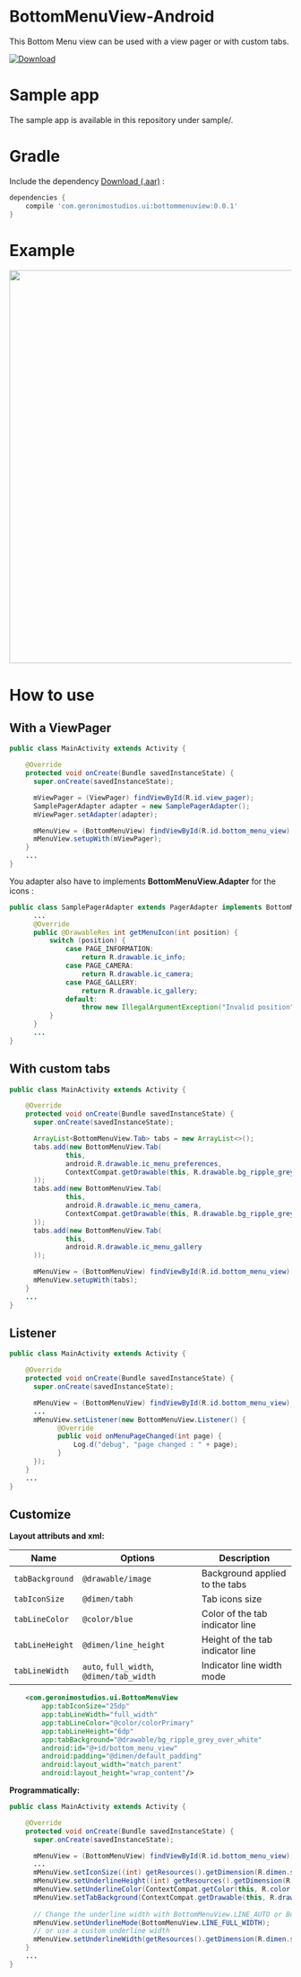 # BottomMenuView-Android

This Bottom Menu view can be used with a view pager or with custom tabs.

[ ![Download](https://api.bintray.com/packages/geronimostudios/geronimostudios/com.geronimostudios.ui/images/download.svg?version=0.0.1) ](https://bintray.com/geronimostudios/geronimostudios/com.geronimostudios.ui/0.0.1/link)

Sample app
=======
The sample app is available in this repository under sample/.

Gradle
=======
Include the dependency [Download (.aar)](https://bintray.com/geronimostudios/geronimostudios/download_file?file_path=com%2Fgeronimostudios%2Fui%2Fbottommenuview%2F0.0.1%2Fbottommenuview-0.0.1.aar) :

```groovy
dependencies {
    compile 'com.geronimostudios.ui:bottommenuview:0.0.1'
}
```

Example
=======
<img src="preview/video_sample.gif"  height="700">

How to use
=======

With a ViewPager
----------------

```java
public class MainActivity extends Activity {

    @Override
    protected void onCreate(Bundle savedInstanceState) {
      super.onCreate(savedInstanceState);

      mViewPager = (ViewPager) findViewById(R.id.view_pager);
      SamplePagerAdapter adapter = new SamplePagerAdapter();
      mViewPager.setAdapter(adapter);

      mMenuView = (BottomMenuView) findViewById(R.id.bottom_menu_view);
      mMenuView.setupWith(mViewPager);
    }
    ...
}
```

You adapter also have to implements **BottomMenuView.Adapter** for the icons :

```java
public class SamplePagerAdapter extends PagerAdapter implements BottomMenuView.Adapter {
      ...
      @Override
      public @DrawableRes int getMenuIcon(int position) {
          switch (position) {
              case PAGE_INFORMATION:
                  return R.drawable.ic_info;
              case PAGE_CAMERA:
                  return R.drawable.ic_camera;
              case PAGE_GALLERY:
                  return R.drawable.ic_gallery;
              default:
                  throw new IllegalArgumentException("Invalid position");
          }
      }
      ...
}
```

With custom tabs
----------------

```java
public class MainActivity extends Activity {

    @Override
    protected void onCreate(Bundle savedInstanceState) {
      super.onCreate(savedInstanceState);

      ArrayList<BottomMenuView.Tab> tabs = new ArrayList<>();
      tabs.add(new BottomMenuView.Tab(
              this,
              android.R.drawable.ic_menu_preferences,
              ContextCompat.getDrawable(this, R.drawable.bg_ripple_grey_over_white)
      ));
      tabs.add(new BottomMenuView.Tab(
              this,
              android.R.drawable.ic_menu_camera,
              ContextCompat.getDrawable(this, R.drawable.bg_ripple_grey_over_white)
      ));
      tabs.add(new BottomMenuView.Tab(
              this,
              android.R.drawable.ic_menu_gallery
      ));

      mMenuView = (BottomMenuView) findViewById(R.id.bottom_menu_view);
      mMenuView.setupWith(tabs);
    }
    ...
}
```

Listener
--------

```java
public class MainActivity extends Activity {

    @Override
    protected void onCreate(Bundle savedInstanceState) {
      super.onCreate(savedInstanceState);

      mMenuView = (BottomMenuView) findViewById(R.id.bottom_menu_view);
      ...
      mMenuView.setListener(new BottomMenuView.Listener() {
            @Override
            public void onMenuPageChanged(int page) {
                Log.d("debug", "page changed : " + page);
            }
      });
    }
    ...
}
```

Customize
--------

**Layout attributs and xml:**

| Name                 | Options           | Description |
| -----                | --------          | ----------- |
| `tabBackground`      | `@drawable/image` | Background applied to the tabs |
| `tabIconSize`         | `@dimen/tabh`  | Tab icons size |
| `tabLineColor`  | `@color/blue`     | Color of the tab indicator line |
| `tabLineHeight` | `@dimen/line_height`     | Height of the tab indicator line |
| `tabLineWidth`            | `auto`, `full_width`, `@dimen/tab_width` | Indicator line width mode |

```xml
    <com.geronimostudios.ui.BottomMenuView
        app:tabIconSize="25dp"
        app:tabLineWidth="full_width"
        app:tabLineColor="@color/colorPrimary"
        app:tabLineHeight="6dp"
        app:tabBackground="@drawable/bg_ripple_grey_over_white"
        android:id="@+id/bottom_menu_view"
        android:padding="@dimen/default_padding"
        android:layout_width="match_parent"
        android:layout_height="wrap_content"/>
```

**Programmatically:**

```java
public class MainActivity extends Activity {

    @Override
    protected void onCreate(Bundle savedInstanceState) {
      super.onCreate(savedInstanceState);

      mMenuView = (BottomMenuView) findViewById(R.id.bottom_menu_view);
      ...
      mMenuView.setIconSize((int) getResources().getDimension(R.dimen.sample_icon_height_40)); // Change icons size
      mMenuView.setUnderlineHeight((int) getResources().getDimension(R.dimen.sample_underline_height_2)); // change line height
      mMenuView.setUnderlineColor(ContextCompat.getColor(this, R.color.colorAccent)); // change line color
      mMenuView.setTabBackground(ContextCompat.getDrawable(this, R.drawable.bg_sample)); // change tab background drawable
      
      // Change the underline width with BottomMenuView.LINE_AUTO or BottomMenuView.LINE_FULL_WIDTH
      mMenuView.setUnderlineMode(BottomMenuView.LINE_FULL_WIDTH); 
      // or use a custom underline width
      mMenuView.setUnderlineWidth(getResources().getDimension(R.dimen.sample_custim_tab_width));
    }
    ...
}
